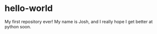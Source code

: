 # hello-world
My first repository ever!
My name is Josh, and I really hope I get better at python soon. 
